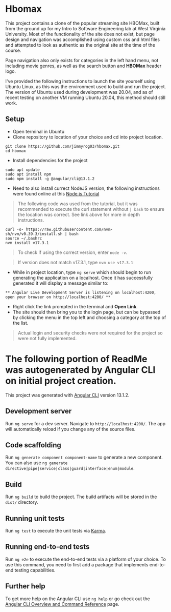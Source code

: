 # Hbomax

This project contains a clone of the popular streaming site HBOMax, built from the ground up for my Intro to Software Engineering lab at West Virginia University. Most of the functionality of the site does not exist, but page design and navigation was accomplished using custom css and html files and attempted to look as authentic as the original site at the time of the course. 

Page navigation also only exists for categories in the left hand menu, not including movie genres, as well as the search button and **HBOMax** header logo.

I've provided the following instructions to launch the site yourself using Ubuntu Linux, as this was the environment used to build and run the project. The version of Ubuntu used during development was 20.04, and as of recent testing on another VM running Ubuntu 20.04, this method should still work.

## Setup
- Open terminal in Ubuntu
- Clone repository to location of your choice and cd into project location.
````
git clone https://github.com/jimmyrog03/hbomax.git
cd hbomax
````
- Install dependencies for the project
````
sudo apt update
sudo apt install npm
sudo npm install -g @angular/cli@13.1.2
````
- Need to also install currect NodeJS version, the following instructions were found online at this [Node.js Tutorial](https://www.digitalocean.com/community/tutorials/how-to-install-node-js-on-ubuntu-20-04)
> The following code was used from the tutorial, but it was recommended to execute the curl statement without `| bash` to ensure the location was correct. See link above for more in depth instructions.
````
curl -o- https://raw.githubusercontent.com/nvm-sh/nvm/v0.39.3/install.sh | bash
source ~/.bashrc
nvm install v17.3.1
````
> To check if using the correct version, enter `node -v`.

> If version does not match v17.3.1, type `nvm use v17.3.1`
- While in project location, type `ng serve` which should begin to run generating the application on a localhost. Once it has successfully generated it will display a message similar to:
````
** Angular Live Development Server is listening on localhost:4200, open your browser on http://localhost:4200/ **
````
- Right click the link prompted in the terminal and **Open Link**.
- The site should then bring you to the login page, but can be bypassed by clicking the menu in the top left and choosing a category at the top of the list.
> Actual login and security checks were not required for the project so were not fully implemented. 


#

# The following portion of ReadMe was autogenerated by Angular CLI on initial project creation.

This project was generated with [Angular CLI](https://github.com/angular/angular-cli) version 13.1.2.

## Development server

Run `ng serve` for a dev server. Navigate to `http://localhost:4200/`. The app will automatically reload if you change any of the source files.

## Code scaffolding

Run `ng generate component component-name` to generate a new component. You can also use `ng generate directive|pipe|service|class|guard|interface|enum|module`.

## Build

Run `ng build` to build the project. The build artifacts will be stored in the `dist/` directory.

## Running unit tests

Run `ng test` to execute the unit tests via [Karma](https://karma-runner.github.io).

## Running end-to-end tests

Run `ng e2e` to execute the end-to-end tests via a platform of your choice. To use this command, you need to first add a package that implements end-to-end testing capabilities.

## Further help

To get more help on the Angular CLI use `ng help` or go check out the [Angular CLI Overview and Command Reference](https://angular.io/cli) page.
